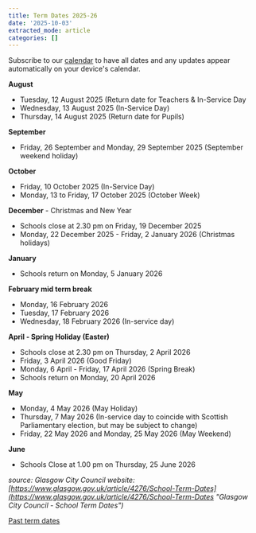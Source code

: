 ```yaml
---
title: Term Dates 2025-26
date: '2025-10-03'
extracted_mode: article
categories: []
---
```


Subscribe to our [calendar](/calendar) to have all dates and any updates appear automatically on your device's calendar.

<div class="d-flex align-items-center gap-2 flex-wrap mb-3">
<a href="https://calendar.google.com/calendar/embed?src=hppcshared%40gmail.com&ctz=Europe%2FLondon"
   target="_blank"
   aria-label="Google Calendar"
   title="Google Calendar"
   class="btn btn-outline-secondary text-danger">
  <i class="bi bi-google"></i>
</a>
<a href="webcal://calendar.google.com/calendar/ical/hppcshared%40gmail.com/public/basic.ics"
   aria-label="Apple Calendar"
   title="Apple Calendar"
   class="btn btn-outline-secondary text-info">
  <i class="bi bi-apple"></i>
</a>
<a href="https://outlook.live.com/calendar/0/addfromweb?url=https://calendar.google.com/calendar/ical/hppcshared%40gmail.com/public/basic.ics"
   target="_blank"
   title="Outlook Calendar"
   class="btn btn-outline-secondary text-warning">
  <i class="bi bi-calendar-event"></i>
</a>
</div>


**August**

- Tuesday, 12 August 2025 (Return date for Teachers & In-Service Day
- Wednesday, 13 August 2025 (In-Service Day)
- Thursday, 14 August 2025 (Return date for Pupils)

**September**
- Friday, 26 September and Monday, 29 September 2025 (September weekend holiday)

**October**

- Friday, 10 October 2025 (In-Service Day)
- Monday, 13 to Friday, 17 October 2025 (October Week)

**December** - Christmas and New Year
- Schools close at 2.30 pm on Friday, 19 December 2025
- Monday, 22 December 2025 - Friday, 2 January 2026 (Christmas holidays)

**January**

- Schools return on Monday, 5 January 2026

**February mid term break**

- Monday, 16 February 2026
- Tuesday, 17 February 2026
- Wednesday, 18 February 2026 (In-service day)

**April - Spring Holiday (Easter)**

- Schools close at 2.30 pm on Thursday, 2 April 2026
- Friday, 3 April 2026 (Good Friday)
- Monday, 6 April - Friday, 17 April 2026 (Spring Break)
- Schools return on Monday, 20 April 2026

**May**

- Monday, 4 May 2026 (May Holiday)
- Thursday, 7 May 2026 (In-service day to coincide with Scottish Parliamentary election, but may be subject to change)
- Friday, 22 May 2026 and Monday, 25 May 2026 (May Weekend)

**June**

- Schools Close at 1.00 pm on Thursday, 25 June 2026

_source: Glasgow City Council website: [https://www.glasgow.gov.uk/article/4276/School-Term-Dates](https://www.glasgow.gov.uk/article/4276/School-Term-Dates "Glasgow City Council - School Term Dates")_

[Past term dates](/term-dates-2020-22/)
